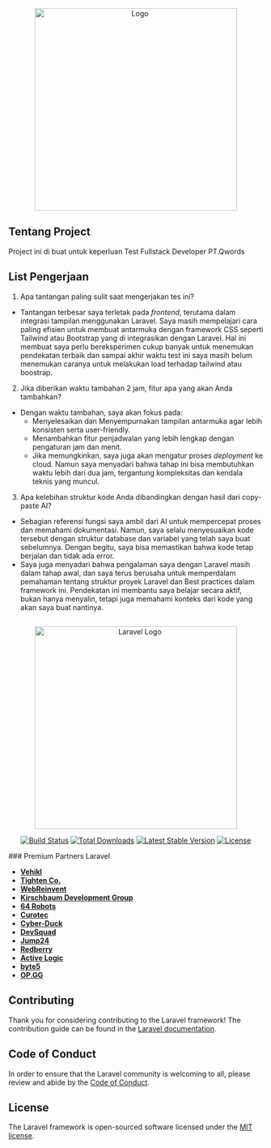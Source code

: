 <p align="center"><a href="https://qwords.co.id/" target="_blank"><img src="https://qwords.co.id/wp-content/uploads/2025/03/Screenshot_2025-03-12_151232-removebg-preview.png" width="400" alt="Logo"></a></p>

## Tentang Project
Project ini di buat untuk keperluan Test Fullstack Developer PT.Qwords

## List Pengerjaan
1. Apa tantangan paling sulit saat mengerjakan tes ini?
- Tantangan terbesar saya terletak pada *frontend*, terutama dalam integrasi tampilan menggunakan Laravel. Saya masih mempelajari cara paling efisien untuk membuat antarmuka dengan framework CSS seperti Tailwind atau Bootstrap yang di integrasikan dengan Laravel. Hal ini membuat saya perlu bereksperimen cukup banyak untuk menemukan pendekatan terbaik dan sampai akhir waktu test ini saya masih belum menemukan caranya untuk melakukan load terhadap tailwind atau boostrap.

2. Jika diberikan waktu tambahan 2 jam, fitur apa yang akan Anda tambahkan?
- Dengan waktu tambahan, saya akan fokus pada:
  - Menyelesaikan dan Menyempurnakan tampilan antarmuka agar lebih konsisten serta user-friendly.
  - Menambahkan fitur penjadwalan yang lebih lengkap dengan pengaturan jam dan menit.
  - Jika memungkinkan, saya juga akan mengatur proses *deployment* ke cloud. Namun saya menyadari bahwa tahap ini bisa membutuhkan waktu lebih dari dua jam, tergantung kompleksitas dan kendala teknis yang muncul.

3. Apa kelebihan struktur kode Anda dibandingkan dengan hasil dari copy-paste AI?  
- Sebagian referensi fungsi saya ambil dari AI untuk mempercepat proses dan memahami dokumentasi. Namun, saya selalu menyesuaikan kode tersebut dengan struktur database dan variabel yang telah saya buat sebelumnya. Dengan begitu, saya bisa memastikan bahwa kode tetap berjalan dan tidak ada error.
- Saya juga menyadari bahwa pengalaman saya dengan Laravel masih dalam tahap awal, dan saya terus berusaha untuk memperdalam pemahaman tentang struktur proyek Laravel dan Best practices dalam framework ini. Pendekatan ini membantu saya belajar secara aktif, bukan hanya menyalin, tetapi juga memahami konteks dari kode yang akan saya buat nantinya.

## 
<p align="center"><a href="https://laravel.com" target="_blank"><img src="https://raw.githubusercontent.com/laravel/art/master/logo-lockup/5%20SVG/2%20CMYK/1%20Full%20Color/laravel-logolockup-cmyk-red.svg" width="400" alt="Laravel Logo"></a></p>

<p align="center">
<a href="https://github.com/laravel/framework/actions"><img src="https://github.com/laravel/framework/workflows/tests/badge.svg" alt="Build Status"></a>
<a href="https://packagist.org/packages/laravel/framework"><img src="https://img.shields.io/packagist/dt/laravel/framework" alt="Total Downloads"></a>
<a href="https://packagist.org/packages/laravel/framework"><img src="https://img.shields.io/packagist/v/laravel/framework" alt="Latest Stable Version"></a>
<a href="https://packagist.org/packages/laravel/framework"><img src="https://img.shields.io/packagist/l/laravel/framework" alt="License"></a>
</p>
### Premium Partners Laravel

- **[Vehikl](https://vehikl.com/)**
- **[Tighten Co.](https://tighten.co)**
- **[WebReinvent](https://webreinvent.com/)**
- **[Kirschbaum Development Group](https://kirschbaumdevelopment.com)**
- **[64 Robots](https://64robots.com)**
- **[Curotec](https://www.curotec.com/services/technologies/laravel/)**
- **[Cyber-Duck](https://cyber-duck.co.uk)**
- **[DevSquad](https://devsquad.com/hire-laravel-developers)**
- **[Jump24](https://jump24.co.uk)**
- **[Redberry](https://redberry.international/laravel/)**
- **[Active Logic](https://activelogic.com)**
- **[byte5](https://byte5.de)**
- **[OP.GG](https://op.gg)**

## Contributing

Thank you for considering contributing to the Laravel framework! The contribution guide can be found in the [Laravel documentation](https://laravel.com/docs/contributions).

## Code of Conduct

In order to ensure that the Laravel community is welcoming to all, please review and abide by the [Code of Conduct](https://laravel.com/docs/contributions#code-of-conduct).

## License

The Laravel framework is open-sourced software licensed under the [MIT license](https://opensource.org/licenses/MIT).
